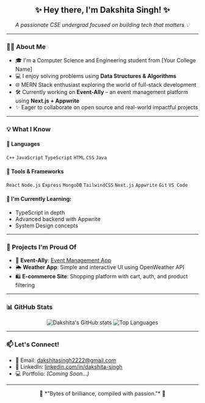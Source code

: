 <h2 align="center">✨ Hey there, I'm Dakshita Singh! ✨</h2>

<p align="center">
  <em>A passionate CSE undergrad focused on building tech that matters 💡</em>
</p>

---

### 👩‍💻 About Me

- 🎓 I'm a Computer Science and Engineering student from [Your College Name]
- 💻 I enjoy solving problems using **Data Structures & Algorithms**
- 🌐 MERN Stack enthusiast exploring the world of full-stack development
- 🛠️ Currently working on **Event-Ally** – an event management platform using **Next.js + Appwrite**
- ✨ Eager to collaborate on open source and real-world impactful projects

---

### 💡 What I Know

#### 🚀 Languages
`C++` `JavaScript` `TypeScript` `HTML` `CSS` `Java`

#### 🔧 Tools & Frameworks
`React` `Node.js` `Express` `MongoDB` `TailwindCSS` `Next.js` `Appwrite` `Git` `VS Code`

#### 🧠 I'm Currently Learning:
- TypeScript in depth
- Advanced backend with Appwrite
- System Design concepts

---

### 📌 Projects I'm Proud Of
- 🔗 **Event-Ally**: [Event Management App](https://github.com/yourusername/event-ally)
- 🌦️ **Weather App**: Simple and interactive UI using OpenWeather API
- 🛍️ **E-commerce Site**: Shopping platform with cart, auth, and product filtering

---

### 📊 GitHub Stats

<p align="center">
  <img src="https://github-readme-stats.vercel.app/api?username=dakshitasingh123&show_icons=true&theme=radical" alt="Dakshita's GitHub stats" />
  <img src="https://github-readme-stats.vercel.app/api/top-langs/?username=dakshitasingh123&layout=compact&theme=radical" alt="Top Languages" />
</p>

---

### 📫 Let's Connect!
- 📧 Email: dakshitasingh2222@gmail.com
- 💼 LinkedIn: [linkedin.com/in/dakshita-singh](https://linkedin.com/in/dakshita-singh)
- 💻 Portfolio: *(Coming Soon...)*

---

<p align="center">
  🌟 *"Bytes of brilliance, compiled with passion."* 🌟
</p>
